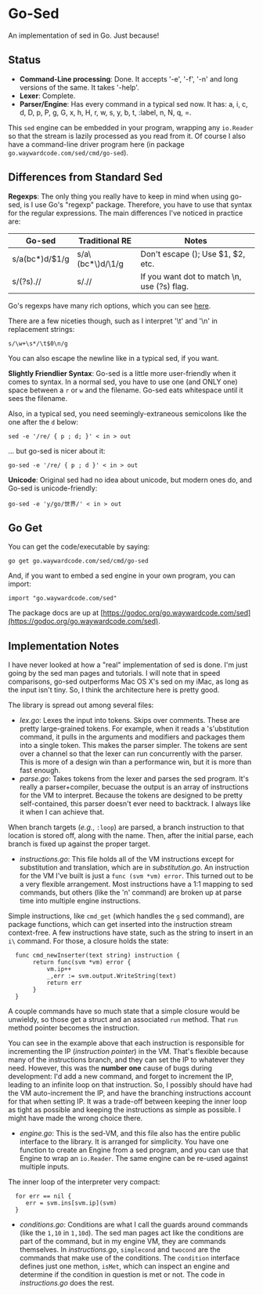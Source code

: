 # Go-Sed 

An implementation of sed in Go.  Just because!

## Status

  * __Command-Line processing__:  Done. It accepts '-e', '-f', '-n' and long
versions of the same. It takes '-help'.
  * __Lexer__: Complete.
  * __Parser/Engine__:  Has every command in a typical sed now. 
 It has:  a\, i\, c\, d, D, p, P, g, G, x, h, H, r, w, s, y, b, t, :label, n, N, q, =.

This `sed` engine can be embedded in your program, wrapping any `io.Reader` so that
the stream is lazily processed as you read from it.  Of course I also have a command-line
driver program here (in package `go.waywardcode.com/sed/cmd/go-sed`).

## Differences from Standard Sed

__Regexps__: The only thing you really have to keep in mind when using 
go-sed, is I use Go's "regexp" package. Therefore, you have to use that 
syntax for the regular expressions.  The main differences I've noticed 
in practice are: 

| Go-sed          |  Traditional RE   | Notes                             |
| --------------- | ----------------- | --------------------------------- |
|  s/a(bc*)d/$1/g |  s/a\\(bc*\\)d/\1/g | Don't escape (); Use $1, $2, etc. |
|  s/(?s).//      |  s/.//            | If you want dot to match \n, use (?s) flag.  |

Go's regexps have many rich options, which you can see [here](https://github.com/google/re2/wiki/Syntax).

There are a few niceties though, such as I interpret '\t' and '\n' in 
replacement strings:

    s/\w+\s*/\t$0\n/g

You can also escape the newline like in a typical sed, if you want.

__Slightly Friendlier Syntax__: Go-sed is a little more user-friendly when it comes to
syntax.  In a normal sed, you have to use one (and ONLY one)
space between a `r` or `w` and the filename. Go-sed eats whitespace until it
sees the filename.

Also, in a typical sed, you need seemingly-extraneous semicolons like the one after the `d` below: 

    sed -e '/re/ { p ; d; }' < in > out

... but go-sed is nicer about it:

    go-sed -e '/re/ { p ; d }' < in > out 

__Unicode__: Original sed had no idea about unicode, but modern ones do, and 
Go-sed is unicode-friendly:

    go-sed -e 'y/go/世界/' < in > out

## Go Get

You can get the code/executable by saying:

    go get go.waywardcode.com/sed/cmd/go-sed

And, if you want to embed a sed engine in your own program, you can import:

    import "go.waywardcode.com/sed"

The package docs are up at [https://godoc.org/go.waywardcode.com/sed](https://godoc.org/go.waywardcode.com/sed).

## Implementation Notes

I have never looked at how a "real" implementation of sed is done. I'm just
going by the sed man pages and tutorials.  I will note that in speed comparisons, 
go-sed outperforms Mac OS X's sed on my iMac, as long as the input isn't tiny.  So, I
think the architecture here is pretty good.

The library is spread out among several files:

  * _lex.go_: Lexes the input into tokens. Skips over comments. These are pretty
  large-grained tokens. For example, when it reads a 's'ubstitution command, it
  pulls in the arguments and modifiers and packages them into a single token.  This makes
  the parser simpler.  The tokens are sent over a channel so that the lexer can run concurrently
  with the parser. This is more of a design win than a performance win, but it is more than
  fast enough.
  * _parse.go_: Takes tokens from the lexer and parses the sed program. It's really a
  parser+compiler, becuase the output is an array of instructions for the VM to 
  interpret.  Because the tokens are designed to be pretty self-contained, this parser
  doesn't ever need to backtrack.  I always like it when I can achieve that.

  When branch targets (_e.g._, `:loop`) are parsed, a branch instruction to that location is
  stored off, along with the name.  Then, after the initial parse, each branch
  is fixed up against the proper target.

  * _instructions.go_: This file holds all of the VM instructions except for substitution and 
  translation, which are in _substitution.go_.  An instruction for the VM I've built is just a 
  `func (svm *vm) error`.   This turned out to be a very flexible arrangement.  Most instructions
  have a 1:1 mapping to sed commands, but others (like the 'n' command) are broken up at parse time
  into multiple engine instructions.

  Simple instructions, like `cmd_get` (which handles the `g` sed command), are package functions, which
  can get inserted into the instruction stream context-free.  A few instructions have state, such
  as the string to insert in an `i\` command. For those, a closure holds the state:

      func cmd_newInserter(text string) instruction {
           return func(svm *vm) error {
               vm.ip++
               _,err := svm.output.WriteString(text)
               return err
           }
      }
  
  A couple commands have so much state that a simple closure would be unwieldy, so those get a struct
  and an associated `run` method. That `run` method pointer becomes the instruction.

  You can see in the example above that each instruction is responsible for incrementing the IP (_instruction pointer_)
  in the VM. That's flexible because many of the instructions branch, and they can set the IP to whatever
  they need. However, this was the __number one__ cause of bugs during development: I'd add a new command, and forget
  to increment the IP, leading to an infinite loop on that instruction.  So, I possibly should have had the 
  VM auto-increment the IP, and have the branching instructions account for that when setting IP.  It was a
  trade-off between keeping the inner loop as tight as possible and keeping the instructions as simple as 
  possible.  I might have made the wrong choice there. 

  * _engine.go_: This is the sed-VM, and this file also has the entire public interface to the library. It 
  is arranged for simplicity. You have one function to create an Engine from a sed program, and you can
  use that Engine to wrap an `io.Reader`. The same engine can be re-used against multiple inputs. 

  The inner loop of the interpreter very compact:

      for err == nil {
         err = svm.ins[svm.ip](svm)
      }

  * _conditions.go_: Conditions are what I call the guards around commands (like the `1,10` in `1,10d`). The
  sed man pages act like the conditions are part of the command, but in my engine VM, they are commands themselves.
  In _instructions.go_, `simplecond` and `twocond` are the commands that make use of the conditions.  The `condition`
  interface defines just one methon, `isMet`, which can inspect an engine and determine if the condition in question
  is met or not. The code in _instructions.go_ does the rest.
   

